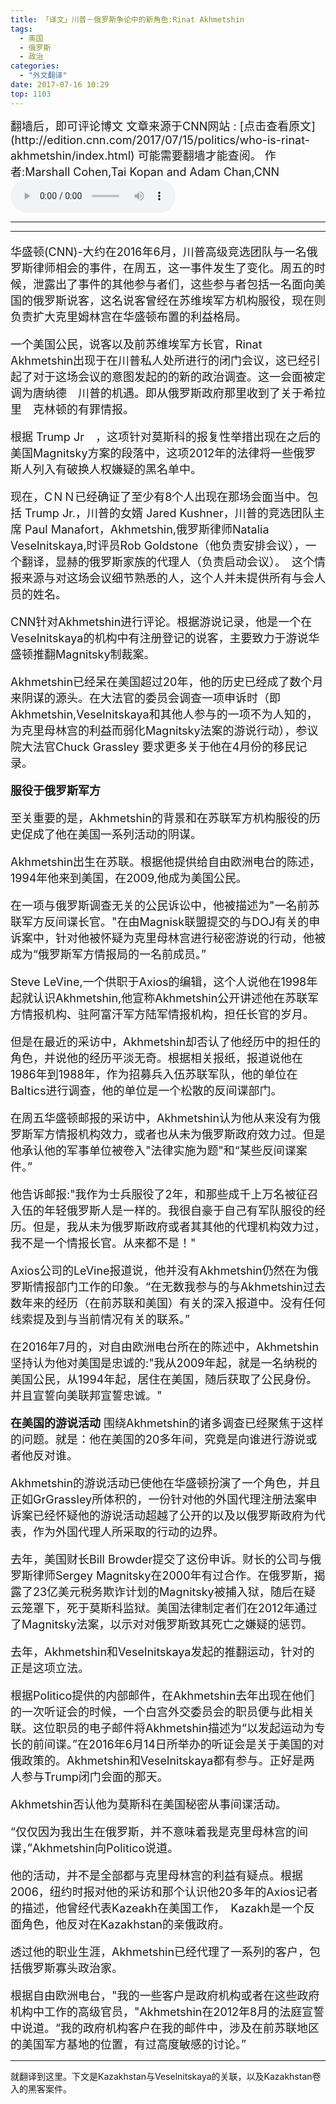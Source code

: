 ```yaml
---
title: 「译文」川普－俄罗斯争论中的新角色:Rinat Akhmetshin
tags:
  - 美国
  - 俄罗斯
  - 政治　
categories:
  - "外文翻译"
date: 2017-07-16 10:29
top: 1103
---
```


<font size=4>
翻墙后，即可评论博文
文章来源于CNN网站 : 
[点击查看原文](http://edition.cnn.com/2017/07/15/politics/who-is-rinat-akhmetshin/index.html)
可能需要翻墙才能查阅。
作者:Marshall Cohen,Tai Kopan and Adam Chan,CNN

</font>
<!--more-->
<audio controls="controls" name="media" style="width:264px"  autoplay loop=true> <source src="/musics/wish.mp3"></audio>

***

***
<font size=4>

  华盛顿(CNN)-大约在2016年6月，川普高级竞选团队与一名俄罗斯律师相会的事件，在周五，这一事件发生了变化。周五的时候，泄露出了事件的其他参与者们，这些参与者包括一名面向美国的俄罗斯说客，这名说客曾经在苏维埃军方机构服役，现在则负责扩大克里姆林宫在华盛顿布置的利益格局。

  一个美国公民，说客以及前苏维埃军方长官，Rinat Akhmetshin出现于在川普私人处所进行的闭门会议，这已经引起了对于这场会议的意图发起的的新的政治调查。这一会面被定调为唐纳德　川普的机遇。即从俄罗斯政府那里收到了关于希拉里　克林顿的有罪情报。

  根据 Trump Jr　，这项针对莫斯科的报复性举措出现在之后的美国Magnitsky方案的段落中，这项2012年的法律将一些俄罗斯人列入有破换人权嫌疑的黑名单中。

  现在，CＮＮ已经确证了至少有8个人出现在那场会面当中。包括 Trump Jr.，川普的女婿 Jared Kushner，川普的竞选团队主席 Paul Manafort，Akhmetshin,俄罗斯律师Natalia Veselnitskaya,时评员Rob Goldstone（他负责安排会议），一个翻译，显赫的俄罗斯家族的代理人（负责启动会议）。　这个情报来源与对这场会议细节熟悉的人，这个人并未提供所有与会人员的姓名。

  CNN针对Akhmetshin进行评论。根据游说记录，他是一个在Veselnitskaya的机构中有注册登记的说客，主要致力于游说华盛顿推翻Magnitsky制裁案。

  Akhmetshin已经呆在美国超过20年，他的历史已经成了数个月来阴谋的源头。在大法官的委员会调查一项申诉时（即Akhmetshin,Veselnitskaya和其他人参与的一项不为人知的，为克里母林宫的利益而弱化Magnitsky法案的游说行动），参议院大法官Chuck Grassley 要求更多关于他在4月份的移民记录。

  **服役于俄罗斯军方**

  至关重要的是，Akhmetshin的背景和在苏联军方机构服役的历史促成了他在美国一系列活动的阴谋。

  Akhmetshin出生在苏联。根据他提供给自由欧洲电台的陈述，1994年他来到美国，在2009,他成为美国公民。

  在一项与俄罗斯调查无关的公民诉讼中，他被描述为"一名前苏联军方反间谍长官。"在由Magnisk联盟提交的与DOJ有关的申诉案中，针对他被怀疑为克里母林宫进行秘密游说的行动，他被成为“俄罗斯军方情报局的一名前成员。”

  Steve LeVine,一个供职于Axios的编辑，这个人说他在1998年起就认识Akhmetshin,他宣称Akhmetshin公开讲述他在苏联军方情报机构、驻阿富汗军方陆军情报机构，担任长官的岁月。

  但是在最近的采访中，Akhmetshin却否认了他经历中的担任的角色，并说他的经历平淡无奇。根据相关报纸，报道说他在1986年到1988年，作为招募兵入伍苏联军队，他的单位在Baltics进行调查，他的单位是一个松散的反间谍部门。

  在周五华盛顿邮报的采访中，Akhmetshin认为他从来没有为俄罗斯军方情报机构效力，或者也从未为俄罗斯政府效力过。但是他承认他的军事单位被卷入"法律实施为题"和“某些反间谍案件。”

  他告诉邮报:"我作为士兵服役了2年，和那些成千上万名被征召入伍的年轻俄罗斯人是一样的。我很自豪于自己有军队服役的经历。但是，我从未为俄罗斯政府或者其其他的代理机构效力过，我不是一个情报长官。从来都不是！"

  Axios公司的LeVine报道说，他并没有Akhmetshin仍然在为俄罗斯情报部门工作的印象。“在无数我参与的与Akhmetshin过去数年来的经历（在前苏联和美国）有关的深入报道中。没有任何线索提及到与当前情况有关的联系。”

  在2016年7月的，对自由欧洲电台所在的陈述中，Akhmetshin坚持认为他对美国是忠诚的:"我从2009年起，就是一名纳税的美国公民，从1994年起，居住在美国，随后获取了公民身份。并且宣誓向美联邦宣誓忠诚。"

  **在美国的游说活动**
  围绕Akhmetshin的诸多调查已经聚焦于这样的问题。就是：他在美国的20多年间，究竟是向谁进行游说或者他反对谁。

  Akhmetshin的游说活动已使他在华盛顿扮演了一个角色，并且正如GrGrassley所体积的，一份针对他的外国代理注册法案申诉案已经怀疑他的游说活动超越了公开的以及以俄罗斯政府为代表，作为外国代理人所采取的行动的边界。

  去年，美国财长Bill Browder提交了这份申诉。财长的公司与俄罗斯律师Sergey Magnitsky在2000年有过合作。在俄罗斯，揭露了23亿美元税务欺诈计划的Magnitsky被捕入狱，随后在疑云笼罩下，死于莫斯科监狱。美国法律制定者们在2012年通过了Magnitsky法案，以示对对俄罗斯致其死亡之嫌疑的惩罚。

  去年，Akhmetshin和Veselnitskaya发起的推翻运动，针对的正是这项立法。

  根据Politico提供的内部邮件，在Akhmetshin去年出现在他们的一次听证会的时候，一个白宫外交委员会的职员便与此相关联。这位职员的电子邮件将Akhmetshin描述为“以发起运动为专长的前间谍。”在2016年6月14日所举办的听证会是关于美国的对俄政策的。Akhmetshin和Veselnitskaya都有参与。正好是两人参与Trump闭门会面的那天。

  Akhmetshin否认他为莫斯科在美国秘密从事间谍活动。

  “仅仅因为我出生在俄罗斯，并不意味着我是克里母林宫的间谍，”Akhmetshin向Politico说道。

  他的活动，并不是全部都与克里母林宫的利益有疑点。根据2006，纽约时报对他的采访和那个认识他20多年的Axios记者的描述，他曾经代表Kazeakh在美国工作，　Kazakh是一个反面角色，他反对在Kazakhstan的亲俄政府。

  透过他的职业生涯，Akhmetshin已经代理了一系列的客户，包括俄罗斯寡头政治家。

  根据自由欧洲电台，"我的一些客户是政府机构或者在这些政府机构中工作的高级官员，"Akhmetshin在2012年8月的法庭宣誓中说道。“我的政府机构客户在我的邮件中，涉及在前苏联地区的美国军方基地的位置，有过高度敏感的讨论。”
</font>

***
就翻译到这里。下文是Kazakhstan与Veselnitskaya的关联，以及Kazakhstan卷入的黑客案件。
